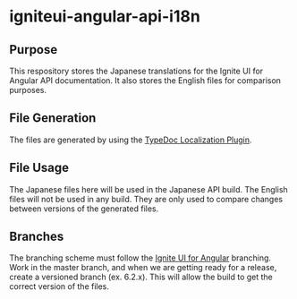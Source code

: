 # igniteui-angular-api-i18n

## Purpose

This respository stores the Japanese translations for the Ignite UI for Angular API documentation.  It also stores the English files for comparison purposes.

## File Generation

The files are generated by using the [TypeDoc Localization Plugin](https://github.com/IgniteUI/typedoc-plugin-localization/).

## File Usage

The Japanese files here will be used in the Japanese API build.  The English files will not be used in any build.  They are only used to compare changes between versions of the generated files.

## Branches

The branching scheme must follow the [Ignite UI for Angular](https://github.com/IgniteUI/igniteui-angular) branching.  Work in the master branch, and when we are getting ready for a release, create a versioned branch (ex. 6.2.x).  This will allow the build to get the correct version of the files.
